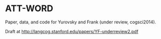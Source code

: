 ATT-WORD
========

Paper, data, and code for Yurovsky and Frank (under review, cogsci2014).

Draft at http://langcog.stanford.edu/papers/YF-underreview2.pdf
